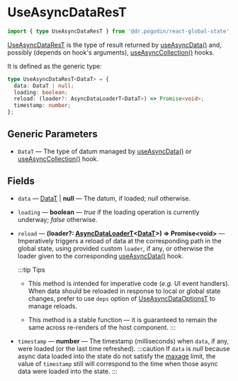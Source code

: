 # UseAsyncDataResT
```ts
import { type UseAsyncDataResT } from '@dr.pogodin/react-global-state';
```
[UseAsyncDataResT] is the type of result returned by [useAsyncData()]
and, possibly (depends on hook's arguments), [useAsyncCollection()] hooks.

It is defined as the generic type:
```ts
type UseAsyncDataResT<DataT> = {
  data: DataT | null;
  loading: boolean;
  reload: (loader?: AsyncDataLoaderT<DataT>) => Promise<void>;
  timestamp: number;
};
```

## Generic Parameters
[DataT]: #data-type
- `DataT` <Link id="data-type" /> &mdash; The type of datum managed by
  [useAsyncData()] or [useAsyncCollection()] hook.

## Fields
- `data` &mdash; [DataT] | **null** &mdash; The datum, if loaded;
  _null_ otherwise.
- `loading` &mdash; **boolean** &mdash; _true_ if the loading operation is
  currently underway; _false_ otherwise.

- `reload` &mdash; **(loader?: [AsyncDataLoaderT]&lt;[DataT]&gt;) => Promise&lt;void>**
  &mdash; Imperatively triggers a reload of data at the corresponding path in
  the global state, using provided custom `loader`, if any, or otherwise
  the loader given to the corresponding [useAsyncData()] hook.

  :::tip Tips
  - This method is intended for imperative code (_e.g._ UI event handlers).
    When data should be reloaded in response to local or global state changes,
    prefer to use `deps` option of [UseAsyncDataOptionsT] to manage reloads.

  - This method is a stable function &mdash; it is guaranteed to remain the same
    across re-renders of the host component.
  :::

- `timestamp` &mdash; **number** &mdash; The timestamp (milliseconds) when
  `data`, if any, were loaded (or the last time refreshed).
  :::caution
  If `data` is _null_ because async data loaded into the state do not satisfy
  the [maxage] limit, the value of `timestamp` still will correspond to the time
  when those async data were loaded into the state.
  :::

[AsyncDataLoaderT]: /docs/api/types/async-data-loader
[useAsyncCollection()]: /docs/api/hooks/useasynccollection
[useAsyncData()]: /docs/api/hooks/useasyncdata
[UseAsyncDataOptionsT]: /docs/api/types/use-async-data-options
[UseAsyncDataResT]: #
[maxage]: /docs/api/types/use-async-data-options#maxage
